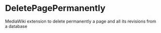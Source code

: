 # DeletePagePermanently
MediaWiki extension to delete permanently a page and all its revisions from a database
